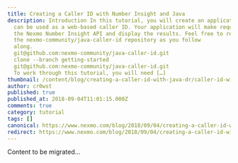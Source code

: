 ```yaml
---
title: Creating a Caller ID with Number Insight and Java
description: Introduction In this tutorial, you will create an application that
  can be used as a web-based caller ID. Your application will make requests to
  the Nexmo Number Insight API and display the results. Feel free to refer to
  the nexmo-community/java-caller-id repository as you follow
  along. 																git clone --branch getting-started
  git@github.com:nexmo-community/java-caller-id.git																					12										git
  clone --branch getting-started
  git@github.com:nexmo-community/java-caller-id.git 														 Prerequisites
  To work through this tutorial, you will need […]
thumbnail: /content/blog/creating-a-caller-id-with-java-dr/caller-id-with-java.png
author: cr0wst
published: true
published_at: 2018-09-04T11:01:15.000Z
comments: true
category: tutorial
tags: []
canonical: https://www.nexmo.com/blog/2018/09/04/creating-a-caller-id-with-java-dr
redirect: https://www.nexmo.com/blog/2018/09/04/creating-a-caller-id-with-java-dr
---
```


Content to be migrated...
